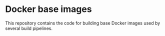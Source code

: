 # Docker base images

This repository contains the code for building base Docker images used by several build pipelines.
